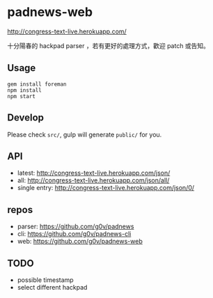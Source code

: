padnews-web
===========

http://congress-text-live.herokuapp.com/

十分陽春的 hackpad parser ，若有更好的處理方式，歡迎 patch 或告知。

Usage
-----

```
gem install foreman
npm install
npm start
```

Develop
-------

Please check `src/`, gulp will generate `public/` for you.

API
---

* latest: http://congress-text-live.herokuapp.com/json/
* all: http://congress-text-live.herokuapp.com/json/all/
* single entry: http://congress-text-live.herokuapp.com/json/0/

repos
-----

* parser: https://github.com/g0v/padnews
* cli: https://github.com/g0v/padnews-cli
* web: https://github.com/g0v/padnews-web

TODO
----

* possible timestamp
* select different hackpad
